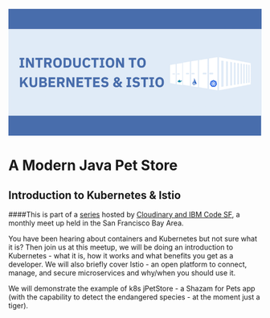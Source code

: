![](/assets/into-image.png)

# A Modern Java Pet Store
## Introduction to Kubernetes & Istio


####This is part of a [series](https://www.eventbrite.com/e/arvr-for-beginners-meetup-tickets-42659330205) hosted by [Cloudinary and IBM Code SF](https://www.eventbrite.com/d/ca--san-francisco/ibm-code-sf/), a monthly meet up held in the San Francisco Bay Area.

You have been hearing about containers and Kubernetes but not sure what it is? Then join us at this meetup, we will be doing an introduction to Kubernetes - what it is, how it works and what benefits you get as a developer. We will also briefly cover Istio - an open platform to connect, manage, and secure microservices and why/when you should use it.

We will demonstrate the example of k8s jPetStore - a Shazam for Pets app \(with the capability to detect the endangered species - at the moment just a tiger\).
